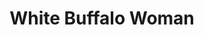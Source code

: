 ---
title: White Buffalo Woman
images:
 - home.png
domain: http://whitebuffalowomanband.com
tags: 
 - PHP
 - WordPress
---